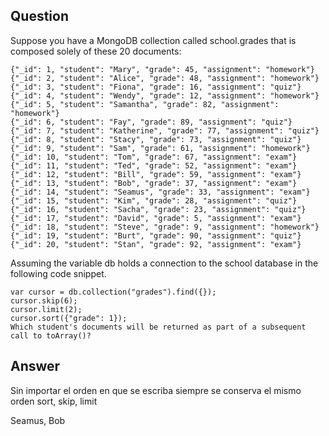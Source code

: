 ## Question

Suppose you have a MongoDB collection called school.grades that is composed solely of these 20 documents:

~~~mongo
{"_id": 1, "student": "Mary", "grade": 45, "assignment": "homework"}
{"_id": 2, "student": "Alice", "grade": 48, "assignment": "homework"}
{"_id": 3, "student": "Fiona", "grade": 16, "assignment": "quiz"}
{"_id": 4, "student": "Wendy", "grade": 12, "assignment": "homework"}
{"_id": 5, "student": "Samantha", "grade": 82, "assignment": "homework"}
{"_id": 6, "student": "Fay", "grade": 89, "assignment": "quiz"}
{"_id": 7, "student": "Katherine", "grade": 77, "assignment": "quiz"}
{"_id": 8, "student": "Stacy", "grade": 73, "assignment": "quiz"}
{"_id": 9, "student": "Sam", "grade": 61, "assignment": "homework"}
{"_id": 10, "student": "Tom", "grade": 67, "assignment": "exam"}
{"_id": 11, "student": "Ted", "grade": 52, "assignment": "exam"}
{"_id": 12, "student": "Bill", "grade": 59, "assignment": "exam"}
{"_id": 13, "student": "Bob", "grade": 37, "assignment": "exam"}
{"_id": 14, "student": "Seamus", "grade": 33, "assignment": "exam"}
{"_id": 15, "student": "Kim", "grade": 28, "assignment": "quiz"}
{"_id": 16, "student": "Sacha", "grade": 23, "assignment": "quiz"}
{"_id": 17, "student": "David", "grade": 5, "assignment": "exam"}
{"_id": 18, "student": "Steve", "grade": 9, "assignment": "homework"}
{"_id": 19, "student": "Burt", "grade": 90, "assignment": "quiz"}
{"_id": 20, "student": "Stan", "grade": 92, "assignment": "exam"}
~~~

Assuming the variable db holds a connection to the school database in the following code snippet.

~~~mongo
var cursor = db.collection("grades").find({});
cursor.skip(6);
cursor.limit(2);
cursor.sort({"grade": 1});
Which student's documents will be returned as part of a subsequent call to toArray()?
~~~

## Answer

Sin importar el orden en que se escriba siempre se conserva el mismo orden sort, skip, limit

Seamus, Bob


